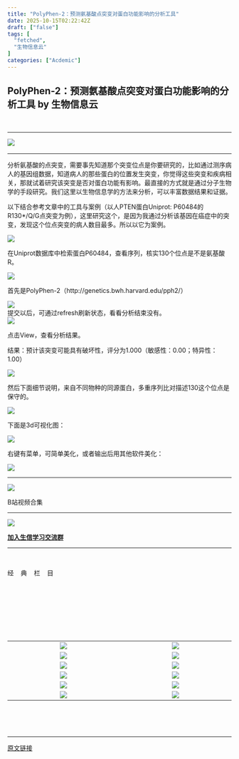 ```yaml
---
title: "PolyPhen-2：预测氨基酸点突变对蛋白功能影响的分析工具"
date: 2025-10-15T02:22:42Z
draft: ["false"]
tags: [
  "fetched",
  "生物信息云"
]
categories: ["Acdemic"]
---
```

PolyPhen-2：预测氨基酸点突变对蛋白功能影响的分析工具 by 生物信息云
------
<div><section><span leaf=""><mp-common-profile data-pluginname="mpprofile" data-nickname="生物信息云" data-alias="MedBioInfoCloud" data-from="0" data-headimg="http://mmbiz.qpic.cn/mmbiz_png/dREape4YBzxWN6ialKv18AuE9NAspKUjBTu1vDKIiaVNfPJmP2iaZGCB4RuvytSBVEqoqMI9mIa91jfCmp1jWwA8g/0?wx_fmt=png" data-signature="生信菜鸟的云笔记" data-id="MzA4NDAzODkzMA==" data-is_biz_ban="0"></mp-common-profile></span></section><p data-mpa-powered-by="yiban.io"><span leaf=""><br></span></p><hr><p><span leaf=""><img data-src="https://mmbiz.qpic.cn/mmbiz_jpg/dREape4YBzyF5jVxNCORGgSJRgWqy8hD1vw3aTCTiauBVLErhPNxeAq1Z3p1iaawPViah3KsJ6q4ibys098ibmnjzcQ/640?wx_fmt=jpeg" data-ratio="0.25" data-s="300,640" data-type="jpeg" data-w="600" src="https://mmbiz.qpic.cn/mmbiz_jpg/dREape4YBzyF5jVxNCORGgSJRgWqy8hD1vw3aTCTiauBVLErhPNxeAq1Z3p1iaawPViah3KsJ6q4ibys098ibmnjzcQ/640?wx_fmt=jpeg"></span><span leaf=""><br></span></p><hr><p><span leaf="" data-pm-slice='1 1 ["para",{"tagName":"p","attributes":{},"namespaceURI":"http://www.w3.org/1999/xhtml"}]'>分析氨基酸的点突变，需要事先知道那个突变位点是你要研究的，比如通过测序病人的基因组数据，知道病人的那些蛋白的位置发生突变，你觉得这些突变和疾病相关，那就试着研究该突变是否对蛋白功能有影响。最直接的方式就是通过分子生物学的手段研究。我们这里以生物信息学的方法来分析，可以丰富数据结果和证据。</span></p><p><span leaf="">以下结合参考文章中的工具与案例（以人PTEN蛋白Uniprot: </span><span leaf="">P60484</span><span leaf="">的</span><span leaf="">R130*/Q/G</span><span leaf="">点突变为例），这里研究这个，是因为我通过分析该基因在癌症中的突变，发现这个位点突变的病人数目最多。所以以它为案例。</span></p><p><span leaf=""><img data-src="https://mmbiz.qpic.cn/mmbiz_png/dREape4YBzzusia6MiaP0IPeKQZhib92Pmu3whTgGL5HwGT0ibZIyibhHcGzAS0cBTmHYibmyeOPMfLO3P2Fkvjt98jQ/640?wx_fmt=png&amp;from=appmsg" data-ratio="0.26068965517241377" data-s="300,640" data-type="png" data-w="2900" type="block" data-imgfileid="503803242" src="https://mmbiz.qpic.cn/mmbiz_png/dREape4YBzzusia6MiaP0IPeKQZhib92Pmu3whTgGL5HwGT0ibZIyibhHcGzAS0cBTmHYibmyeOPMfLO3P2Fkvjt98jQ/640?wx_fmt=png&amp;from=appmsg"></span></p><p><span leaf="">在Uniprot数据库中检索蛋白</span><span leaf="">P60484，查看序列，核实130个位点是不是氨基酸R。</span></p><section nodeleaf=""><img data-src="https://mmbiz.qpic.cn/mmbiz_png/dREape4YBzzusia6MiaP0IPeKQZhib92Pmu2OYZfSER4icskfqiaNwHfMRZHoDr0Y7K4HwsnzsMm9S0UHePic3eePFeg/640?wx_fmt=png&amp;from=appmsg" data-ratio="0.27870370370370373" data-s="300,640" data-type="png" data-w="1080" type="block" data-imgfileid="503803241" src="https://mmbiz.qpic.cn/mmbiz_png/dREape4YBzzusia6MiaP0IPeKQZhib92Pmu2OYZfSER4icskfqiaNwHfMRZHoDr0Y7K4HwsnzsMm9S0UHePic3eePFeg/640?wx_fmt=png&amp;from=appmsg"></section><p><span leaf="">首先是PolyPhen-2（</span><span leaf="">http://genetics.bwh.harvard.edu/pph2/</span><span leaf="">）</span></p><section nodeleaf=""><img data-src="https://mmbiz.qpic.cn/mmbiz_png/dREape4YBzzusia6MiaP0IPeKQZhib92PmuhGa8Rpy1qDpDvLPP3JypbjSMJHr4ibia02Qha4qMu2tq6jZHdCQe32Vw/640?wx_fmt=png&amp;from=appmsg" data-ratio="0.49722222222222223" data-s="300,640" data-type="png" data-w="1080" type="block" data-imgfileid="503803244" src="https://mmbiz.qpic.cn/mmbiz_png/dREape4YBzzusia6MiaP0IPeKQZhib92PmuhGa8Rpy1qDpDvLPP3JypbjSMJHr4ibia02Qha4qMu2tq6jZHdCQe32Vw/640?wx_fmt=png&amp;from=appmsg"></section><section><span leaf="">提交以后，可通过refresh刷新状态，看看分析结束没有。</span></section><section nodeleaf=""><img data-src="https://mmbiz.qpic.cn/mmbiz_png/dREape4YBzzusia6MiaP0IPeKQZhib92PmufhphBKkwsSoPTRtNKbZ2AweCN5D0jZVxbHq5Zg6ibj2TSktE5zkr7Og/640?wx_fmt=png&amp;from=appmsg" data-ratio="0.5481481481481482" data-s="300,640" data-type="png" data-w="1080" type="block" data-imgfileid="503803246" src="https://mmbiz.qpic.cn/mmbiz_png/dREape4YBzzusia6MiaP0IPeKQZhib92PmufhphBKkwsSoPTRtNKbZ2AweCN5D0jZVxbHq5Zg6ibj2TSktE5zkr7Og/640?wx_fmt=png&amp;from=appmsg"></section><p><span leaf="">点击View，查看分析结果。</span></p><p><span leaf="">结果：</span><span leaf="">预计该突变可能具有破坏性，评分为1.000（敏感性：0.00；特异性：1.00）</span></p><section nodeleaf=""><img data-src="https://mmbiz.qpic.cn/mmbiz_png/dREape4YBzzusia6MiaP0IPeKQZhib92PmuPJ6AJjVpsJORjpiaxTRR4XkmNMYKx4jyfBCwtiaSugl4TOPsYfG408vQ/640?wx_fmt=png&amp;from=appmsg" data-ratio="0.2324074074074074" data-s="300,640" data-type="png" data-w="1080" type="block" data-imgfileid="503803247" src="https://mmbiz.qpic.cn/mmbiz_png/dREape4YBzzusia6MiaP0IPeKQZhib92PmuPJ6AJjVpsJORjpiaxTRR4XkmNMYKx4jyfBCwtiaSugl4TOPsYfG408vQ/640?wx_fmt=png&amp;from=appmsg"></section><p><span leaf="">然后下面细节说明，</span><span leaf="" data-pm-slice='1 1 ["para",{"tagName":"p","attributes":{},"namespaceURI":"http://www.w3.org/1999/xhtml"}]'>来自不同物种的同源蛋白，</span><span leaf="">多重序列比对描述130这个位点是保守的。</span></p><section nodeleaf=""><img data-src="https://mmbiz.qpic.cn/mmbiz_png/dREape4YBzzusia6MiaP0IPeKQZhib92PmuTQl1gHRB9WCzRXsiaVCY0NzQfTngmWAZ0ia2wzSosiaHEGdwAacs7sUbA/640?wx_fmt=png&amp;from=appmsg" data-ratio="0.1935185185185185" data-s="300,640" data-type="png" data-w="1080" type="block" data-imgfileid="503803248" src="https://mmbiz.qpic.cn/mmbiz_png/dREape4YBzzusia6MiaP0IPeKQZhib92PmuTQl1gHRB9WCzRXsiaVCY0NzQfTngmWAZ0ia2wzSosiaHEGdwAacs7sUbA/640?wx_fmt=png&amp;from=appmsg"></section><p><span leaf="">下面是3d可视化图：</span></p><section nodeleaf=""><img data-src="https://mmbiz.qpic.cn/mmbiz_png/dREape4YBzzusia6MiaP0IPeKQZhib92PmuP5zou8tyVLibqsdaiaQX3mkcCKcLFcOpy0pn5qYh6nmCVo9kwsicdgfbg/640?wx_fmt=png&amp;from=appmsg" data-ratio="0.7592592592592593" data-s="300,640" data-type="png" data-w="1080" type="block" data-imgfileid="503803249" src="https://mmbiz.qpic.cn/mmbiz_png/dREape4YBzzusia6MiaP0IPeKQZhib92PmuP5zou8tyVLibqsdaiaQX3mkcCKcLFcOpy0pn5qYh6nmCVo9kwsicdgfbg/640?wx_fmt=png&amp;from=appmsg"></section><p><span leaf="">右键有菜单，可简单美化，或者输出后用其他软件美化：</span></p><section nodeleaf=""><img data-src="https://mmbiz.qpic.cn/mmbiz_png/dREape4YBzzusia6MiaP0IPeKQZhib92PmuZVWBTG34BbJOS5825MePtjzfJIziadCBlLyRkjLKTp0eKsUaRHmT9icg/640?wx_fmt=png&amp;from=appmsg" data-ratio="0.7833333333333333" data-s="300,640" data-type="png" data-w="1080" type="block" data-imgfileid="503803250" src="https://mmbiz.qpic.cn/mmbiz_png/dREape4YBzzusia6MiaP0IPeKQZhib92PmuZVWBTG34BbJOS5825MePtjzfJIziadCBlLyRkjLKTp0eKsUaRHmT9icg/640?wx_fmt=png&amp;from=appmsg"></section><hr><p><span leaf=""><img data-src="https://mmbiz.qpic.cn/mmbiz_png/dREape4YBzwlcDib0ZJoicuLyG92DicwGVnDorFCjt6v1RVJKusT6ib2vicAibS7CvADLziaUWZHqictxy4YkgyhsggMbg/640?wx_fmt=png&amp;wxfrom=5&amp;wx_lazy=1&amp;wx_co=1" data-ratio="1.0291970802919708" data-s="300,640" data-type="png" data-w="274" src="https://mmbiz.qpic.cn/mmbiz_png/dREape4YBzwlcDib0ZJoicuLyG92DicwGVnDorFCjt6v1RVJKusT6ib2vicAibS7CvADLziaUWZHqictxy4YkgyhsggMbg/640?wx_fmt=png&amp;wxfrom=5&amp;wx_lazy=1&amp;wx_co=1"></span></p><p><span leaf="">B站视频合集</span></p><hr><section><span leaf=""><img data-src="https://mmbiz.qpic.cn/mmbiz_png/dREape4YBzw321c7L6nrpqs6Sa0FGFzaFwzp7pdXrJZ5QRhib950DOAUMrj2NDyfuonw7jbnBljp2rxeQJlAyng/640?wx_fmt=png&amp;wxfrom=5&amp;wx_lazy=1&amp;wx_co=1" data-ratio="1" data-w="400" src="https://mmbiz.qpic.cn/mmbiz_png/dREape4YBzw321c7L6nrpqs6Sa0FGFzaFwzp7pdXrJZ5QRhib950DOAUMrj2NDyfuonw7jbnBljp2rxeQJlAyng/640?wx_fmt=png&amp;wxfrom=5&amp;wx_lazy=1&amp;wx_co=1"></span></section><p><strong><span leaf=""><a target="_blank" href="http://mp.weixin.qq.com/s?__biz=MzA4NDAzODkzMA==&amp;mid=2651278937&amp;idx=1&amp;sn=70b476a444883a9282efc13ee9c19a72&amp;chksm=841eaa24b3692332de6263a5ed15e2b3da3017845d6e533a0b7944624afd2fc3275710f61439&amp;scene=21#wechat_redirect" textvalue="加入生信学习交流群" data-itemshowtype="0" linktype="text" data-linktype="2">加入生信学习交流群</a></span></strong></p><hr><p><span leaf=""><br></span></p><section data-mpa-template="t" mpa-from-tpl="t" data-mpa-powered-by="yiban.io"><section data-mid="" mpa-from-tpl="t"><section data-mid="" mpa-from-tpl="t"><section data-mid="" mpa-from-tpl="t"><section data-mid="" mpa-from-tpl="t"><p data-mid=""><span><span leaf="">经    典    栏    目</span></span><mpchecktext></mpchecktext></p></section></section><section data-mid="" mpa-from-tpl="t"><span leaf=""><br></span></section><section data-mid="" mpa-from-tpl="t"><span leaf=""><br></span></section></section></section></section><p><span leaf=""><br></span></p><section data-mpa-template="t" mpa-from-tpl="t"><section data-mid="" mpa-from-tpl="t"><section data-mid="" mpa-from-tpl="t"><section data-mid="" mpa-from-tpl="t"><span leaf=""><br></span></section><section data-mid="" mpa-from-tpl="t"><span leaf=""><br></span></section><section data-mid="" mpa-from-tpl="t"><section data-mid="" mpa-from-tpl="t"><table align="center"><tbody><tr><td data-colwidth="243" width="243" valign="bottom" align="center"><a href="https://mp.weixin.qq.com/mp/appmsgalbum?__biz=MzA4NDAzODkzMA==&amp;action=getalbum&amp;album_id=1338047035672526848#wechat_redirect" imgurl="https://mmbiz.qpic.cn/mmbiz_png/dREape4YBzxVERm1kp30MnGymicMs1RNDhkvd0VYruWibnf6I99uicOsqFSIPicvmUP7w8m3ictoTgeAmsmF6v40nqw/640?wx_fmt=png" linktype="image" tab="innerlink" target="_blank" data-linktype="1"><span><img data-src="https://mmbiz.qpic.cn/mmbiz_png/dREape4YBzxVERm1kp30MnGymicMs1RNDhkvd0VYruWibnf6I99uicOsqFSIPicvmUP7w8m3ictoTgeAmsmF6v40nqw/640?wx_fmt=png" data-ratio="0.2084639498432602" data-s="300,640" data-type="png" data-w="638" src="https://mmbiz.qpic.cn/mmbiz_png/dREape4YBzxVERm1kp30MnGymicMs1RNDhkvd0VYruWibnf6I99uicOsqFSIPicvmUP7w8m3ictoTgeAmsmF6v40nqw/640?wx_fmt=png"></span></a></td><td data-colwidth="243" width="243" valign="bottom" align="center"><a href="https://mp.weixin.qq.com/mp/appmsgalbum?__biz=MzA4NDAzODkzMA==&amp;action=getalbum&amp;album_id=1385753371944239106#wechat_redirect" imgurl="https://mmbiz.qpic.cn/mmbiz_png/dREape4YBzxVERm1kp30MnGymicMs1RND8LOmqZpGNerHE2ib3hrYBm7czV8ibjkg6bgUynABicHtDblDwibcK0iafdg/640?wx_fmt=png" linktype="image" tab="innerlink" target="_blank" data-linktype="1"><span><img data-src="https://mmbiz.qpic.cn/mmbiz_png/dREape4YBzxVERm1kp30MnGymicMs1RND8LOmqZpGNerHE2ib3hrYBm7czV8ibjkg6bgUynABicHtDblDwibcK0iafdg/640?wx_fmt=png" data-ratio="0.2084639498432602" data-s="300,640" data-type="png" data-w="638" src="https://mmbiz.qpic.cn/mmbiz_png/dREape4YBzxVERm1kp30MnGymicMs1RND8LOmqZpGNerHE2ib3hrYBm7czV8ibjkg6bgUynABicHtDblDwibcK0iafdg/640?wx_fmt=png"></span></a></td></tr><tr><td data-colwidth="243" width="243" valign="bottom" align="center"><a href="https://mp.weixin.qq.com/mp/appmsgalbum?__biz=MzA4NDAzODkzMA==&amp;action=getalbum&amp;album_id=1410264757734817793#wechat_redirect" imgurl="https://mmbiz.qpic.cn/mmbiz_png/dREape4YBzxVERm1kp30MnGymicMs1RNDnwmiaAUS36yqYw6aeJ9iaNkNUGmcU7ux65wvficPlQXDHQibW3JYrFJFvQ/640?wx_fmt=png" linktype="image" tab="innerlink" target="_blank" data-linktype="1"><span><img data-src="https://mmbiz.qpic.cn/mmbiz_png/dREape4YBzxVERm1kp30MnGymicMs1RNDnwmiaAUS36yqYw6aeJ9iaNkNUGmcU7ux65wvficPlQXDHQibW3JYrFJFvQ/640?wx_fmt=png" data-ratio="0.2084639498432602" data-s="300,640" data-type="png" data-w="638" src="https://mmbiz.qpic.cn/mmbiz_png/dREape4YBzxVERm1kp30MnGymicMs1RNDnwmiaAUS36yqYw6aeJ9iaNkNUGmcU7ux65wvficPlQXDHQibW3JYrFJFvQ/640?wx_fmt=png"></span></a></td><td data-colwidth="243" width="243" valign="bottom" align="center"><a href="https://mp.weixin.qq.com/mp/appmsgalbum?__biz=MzA4NDAzODkzMA==&amp;action=getalbum&amp;album_id=1369789283514761218#wechat_redirect" imgurl="https://mmbiz.qpic.cn/mmbiz_png/dREape4YBzxVERm1kp30MnGymicMs1RNDANc1t4lIm5wTqesgaITcicUlfiaXHrSxrKVeWZYCzlH9MSy7IibTYQLNg/640?wx_fmt=png" linktype="image" tab="innerlink" target="_blank" data-linktype="1"><span><img data-src="https://mmbiz.qpic.cn/mmbiz_png/dREape4YBzxVERm1kp30MnGymicMs1RNDANc1t4lIm5wTqesgaITcicUlfiaXHrSxrKVeWZYCzlH9MSy7IibTYQLNg/640?wx_fmt=png" data-ratio="0.20689655172413793" data-s="300,640" data-type="png" data-w="638" src="https://mmbiz.qpic.cn/mmbiz_png/dREape4YBzxVERm1kp30MnGymicMs1RNDANc1t4lIm5wTqesgaITcicUlfiaXHrSxrKVeWZYCzlH9MSy7IibTYQLNg/640?wx_fmt=png"></span></a></td></tr><tr><td data-colwidth="243" width="243" valign="bottom" align="center"><a href="https://mp.weixin.qq.com/mp/appmsgalbum?__biz=MzA4NDAzODkzMA==&amp;action=getalbum&amp;album_id=1519504738202025984#wechat_redirect" imgurl="https://mmbiz.qpic.cn/mmbiz_png/dREape4YBzxVERm1kp30MnGymicMs1RNDQmkz6ffBVfRj1Ab8ibMyygNmmvL7yia3eoZzJNoWjNW6vwjG4y3PWsNg/640?wx_fmt=png" linktype="image" tab="innerlink" target="_blank" data-linktype="1"><span><img data-src="https://mmbiz.qpic.cn/mmbiz_png/dREape4YBzxVERm1kp30MnGymicMs1RNDQmkz6ffBVfRj1Ab8ibMyygNmmvL7yia3eoZzJNoWjNW6vwjG4y3PWsNg/640?wx_fmt=png" data-ratio="0.2084639498432602" data-s="300,640" data-type="png" data-w="638" src="https://mmbiz.qpic.cn/mmbiz_png/dREape4YBzxVERm1kp30MnGymicMs1RNDQmkz6ffBVfRj1Ab8ibMyygNmmvL7yia3eoZzJNoWjNW6vwjG4y3PWsNg/640?wx_fmt=png"></span></a></td><td data-colwidth="243" width="243" valign="bottom" align="center"><a href="https://mp.weixin.qq.com/mp/appmsgalbum?__biz=MzA4NDAzODkzMA==&amp;action=getalbum&amp;album_id=1519504738034253825#wechat_redirect" imgurl="https://mmbiz.qpic.cn/mmbiz_png/dREape4YBzxVERm1kp30MnGymicMs1RNDCpphsguALa0tR6pfEy8yLBahRX9iaeYdKCwicKFbBd2X1yTSiaZyZwFqA/640?wx_fmt=png" linktype="image" tab="innerlink" target="_blank" data-linktype="1"><span><img data-src="https://mmbiz.qpic.cn/mmbiz_png/dREape4YBzxVERm1kp30MnGymicMs1RNDCpphsguALa0tR6pfEy8yLBahRX9iaeYdKCwicKFbBd2X1yTSiaZyZwFqA/640?wx_fmt=png" data-ratio="0.20689655172413793" data-s="300,640" data-type="png" data-w="638" src="https://mmbiz.qpic.cn/mmbiz_png/dREape4YBzxVERm1kp30MnGymicMs1RNDCpphsguALa0tR6pfEy8yLBahRX9iaeYdKCwicKFbBd2X1yTSiaZyZwFqA/640?wx_fmt=png"></span></a></td></tr><tr><td data-colwidth="243" width="243" valign="bottom" align="center"><a href="https://mp.weixin.qq.com/mp/appmsgalbum?__biz=MzA4NDAzODkzMA==&amp;action=getalbum&amp;album_id=1687484069455986690#wechat_redirect" imgurl="https://mmbiz.qpic.cn/mmbiz_png/dREape4YBzxVERm1kp30MnGymicMs1RND73kOWY2pcLs5dmFMQWCG1Noz1oRR2oBCDHgNjiaAXqEZkLllKtoeO0g/640?wx_fmt=png" linktype="image" tab="innerlink" target="_blank" data-linktype="1"><span><img data-src="https://mmbiz.qpic.cn/mmbiz_png/dREape4YBzxVERm1kp30MnGymicMs1RND73kOWY2pcLs5dmFMQWCG1Noz1oRR2oBCDHgNjiaAXqEZkLllKtoeO0g/640?wx_fmt=png" data-ratio="0.2084639498432602" data-s="300,640" data-type="png" data-w="638" src="https://mmbiz.qpic.cn/mmbiz_png/dREape4YBzxVERm1kp30MnGymicMs1RND73kOWY2pcLs5dmFMQWCG1Noz1oRR2oBCDHgNjiaAXqEZkLllKtoeO0g/640?wx_fmt=png"></span></a></td><td data-colwidth="243" width="243" valign="bottom" align="center"><a href="https://mp.weixin.qq.com/mp/appmsgalbum?__biz=MzA4NDAzODkzMA==&amp;action=getalbum&amp;album_id=1521974159344533507#wechat_redirect" imgurl="https://mmbiz.qpic.cn/mmbiz_png/dREape4YBzxVERm1kp30MnGymicMs1RND6nm4ADziajqL0hpSudJTiacRyqVOg9NpnKoyfmVOgzwp97HicIFjb0gDw/640?wx_fmt=png" linktype="image" tab="innerlink" target="_blank" data-linktype="1"><span><img data-src="https://mmbiz.qpic.cn/mmbiz_png/dREape4YBzxVERm1kp30MnGymicMs1RND6nm4ADziajqL0hpSudJTiacRyqVOg9NpnKoyfmVOgzwp97HicIFjb0gDw/640?wx_fmt=png" data-ratio="0.20689655172413793" data-s="300,640" data-type="png" data-w="638" src="https://mmbiz.qpic.cn/mmbiz_png/dREape4YBzxVERm1kp30MnGymicMs1RND6nm4ADziajqL0hpSudJTiacRyqVOg9NpnKoyfmVOgzwp97HicIFjb0gDw/640?wx_fmt=png"></span></a></td></tr><tr><td data-colwidth="243" width="243" valign="bottom" align="center"><a href="https://mp.weixin.qq.com/mp/appmsgalbum?__biz=MzA4NDAzODkzMA==&amp;action=getalbum&amp;album_id=1715194110111776770#wechat_redirect" imgurl="https://mmbiz.qpic.cn/mmbiz_png/dREape4YBzxVERm1kp30MnGymicMs1RNDRBOVZUPB816xXqA1SlbNzDRkmNRSjtCa3pqjuyAoQJxa1drcW0yeZQ/640?wx_fmt=png" linktype="image" tab="innerlink" target="_blank" data-linktype="1"><span><img data-src="https://mmbiz.qpic.cn/mmbiz_png/dREape4YBzxVERm1kp30MnGymicMs1RNDRBOVZUPB816xXqA1SlbNzDRkmNRSjtCa3pqjuyAoQJxa1drcW0yeZQ/640?wx_fmt=png" data-ratio="0.2087912087912088" data-s="300,640" data-type="png" data-w="637" src="https://mmbiz.qpic.cn/mmbiz_png/dREape4YBzxVERm1kp30MnGymicMs1RNDRBOVZUPB816xXqA1SlbNzDRkmNRSjtCa3pqjuyAoQJxa1drcW0yeZQ/640?wx_fmt=png"></span></a></td><td data-colwidth="243" width="243" valign="bottom" align="center"><a href="https://mp.weixin.qq.com/mp/appmsgalbum?__biz=MzA4NDAzODkzMA==&amp;action=getalbum&amp;album_id=1715194110212440067#wechat_redirect" imgurl="https://mmbiz.qpic.cn/mmbiz_png/dREape4YBzxVERm1kp30MnGymicMs1RNDxgtG3pdSyaKcfgvqjDrC2mpKa0MCu1rsbGkQLcOys8c9BVLs2VnjEg/640?wx_fmt=png" linktype="image" tab="innerlink" target="_blank" data-linktype="1"><span><img data-src="https://mmbiz.qpic.cn/mmbiz_png/dREape4YBzxVERm1kp30MnGymicMs1RNDxgtG3pdSyaKcfgvqjDrC2mpKa0MCu1rsbGkQLcOys8c9BVLs2VnjEg/640?wx_fmt=png" data-ratio="0.20689655172413793" data-s="300,640" data-type="png" data-w="638" src="https://mmbiz.qpic.cn/mmbiz_png/dREape4YBzxVERm1kp30MnGymicMs1RNDxgtG3pdSyaKcfgvqjDrC2mpKa0MCu1rsbGkQLcOys8c9BVLs2VnjEg/640?wx_fmt=png"></span></a></td></tr><tr><td data-colwidth="243" width="243" valign="bottom" align="center"><a href="https://mp.weixin.qq.com/mp/appmsgalbum?__biz=MzA4NDAzODkzMA==&amp;action=getalbum&amp;album_id=1712569781846933508#wechat_redirect" imgurl="https://mmbiz.qpic.cn/mmbiz_png/dREape4YBzxVERm1kp30MnGymicMs1RNDXqLDtKHqQMBReWKnTibVusnVlY43shlib0iaoluz4tmJPej8ej4vWiaehA/640?wx_fmt=png" linktype="image" tab="innerlink" target="_blank" data-linktype="1"><span><img data-src="https://mmbiz.qpic.cn/mmbiz_png/dREape4YBzxVERm1kp30MnGymicMs1RNDXqLDtKHqQMBReWKnTibVusnVlY43shlib0iaoluz4tmJPej8ej4vWiaehA/640?wx_fmt=png" data-ratio="0.20722135007849293" data-s="300,640" data-type="png" data-w="637" src="https://mmbiz.qpic.cn/mmbiz_png/dREape4YBzxVERm1kp30MnGymicMs1RNDXqLDtKHqQMBReWKnTibVusnVlY43shlib0iaoluz4tmJPej8ej4vWiaehA/640?wx_fmt=png"></span></a></td><td data-colwidth="243" width="243" valign="bottom" align="center"><a href="https://mp.weixin.qq.com/mp/appmsgalbum?__biz=MzA4NDAzODkzMA==&amp;action=getalbum&amp;album_id=1338481272770953216#wechat_redirect" imgurl="https://mmbiz.qpic.cn/mmbiz_png/dREape4YBzxVERm1kp30MnGymicMs1RND3CbMQTDNRO3A5SELiaQ3DDeqQkt5rfZqpwQRsQYyTicQUD9zQlfolIvQ/640?wx_fmt=png" linktype="image" tab="innerlink" target="_blank" data-linktype="1"><span><img data-src="https://mmbiz.qpic.cn/mmbiz_png/dREape4YBzxVERm1kp30MnGymicMs1RND3CbMQTDNRO3A5SELiaQ3DDeqQkt5rfZqpwQRsQYyTicQUD9zQlfolIvQ/640?wx_fmt=png" data-ratio="0.2084639498432602" data-s="300,640" data-type="png" data-w="638" src="https://mmbiz.qpic.cn/mmbiz_png/dREape4YBzxVERm1kp30MnGymicMs1RND3CbMQTDNRO3A5SELiaQ3DDeqQkt5rfZqpwQRsQYyTicQUD9zQlfolIvQ/640?wx_fmt=png"></span></a></td></tr></tbody></table><span></span></section></section><section data-mid="" mpa-from-tpl="t"><span leaf=""><br></span></section><section data-mid="" mpa-from-tpl="t"><span></span><span leaf=""><br></span></section></section></section></section><section><span leaf=""><br></span></section><p><mp-style-type data-value="3"></mp-style-type></p></div>  
<hr>
<a href="https://mp.weixin.qq.com/s/y0o8zuvFNJHv0lZFb0wrYA",target="_blank" rel="noopener noreferrer">原文链接</a>

